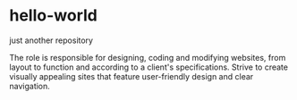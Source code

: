 # hello-world
just another repository 

The role is responsible for designing, coding and modifying websites, from layout to function and according to a client's specifications. Strive to create visually appealing sites that feature user-friendly design and clear navigation.

